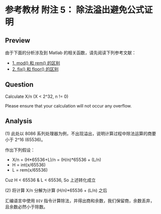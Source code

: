 # 参考教材 附注 5： 除法溢出避免公式证明


## Preview

由于下面的分析涉及到 Matlab 的相关函数，请先阅读下列参考文献：

- [1. mod() 和 rem() 的区别](https://www.kmahyyg.xyz/2018/Matlab-remVSmod/index.html)
- [2. fix() 和 floor() 的区别](https://www.kmahyyg.xyz/2018/Matlab-fixVSfloor/)

## Question

Calculate X/n (X < 2^32, n != 0)

Please ensure that your calculation will not occur any overflow.

## Analysis

(1) 此处以 8086 系列处理器为例，不出现溢出，说明计算过程中除法运算的商要小于 2^16 (65536)。

  作出下列假设：

  - X/n = (H*65536+L)/n = (H/n)*65536 + (L/n)
  - H = int(x/65536)
  - L = rem(x/65536)
  
  Cuz H < 65536 & L < 65536, So 上述转化成立
  
(2) 将计算 X/n 分解为计算 (H/n)*65536 + (L/n) 之后

汇编语言中使用 `DIV` 指令计算除法，并得出商和余数，我们保留商，余数丢弃，且余数必然小于除数。